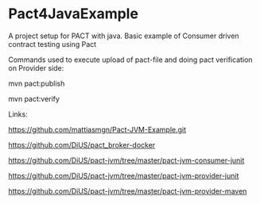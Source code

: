 # Pact4JavaExample
A project setup for PACT with java. Basic example of Consumer driven contract testing using Pact 

Commands used to execute upload of pact-file and doing pact verification on Provider side:

mvn pact:publish

mvn pact:verify

Links:

https://github.com/mattiasmgn/Pact-JVM-Example.git

https://github.com/DiUS/pact_broker-docker

https://github.com/DiUS/pact-jvm/tree/master/pact-jvm-consumer-junit

https://github.com/DiUS/pact-jvm/tree/master/pact-jvm-provider-junit

https://github.com/DiUS/pact-jvm/tree/master/pact-jvm-provider-maven

